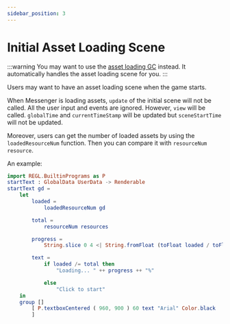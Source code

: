 ```yaml
---
sidebar_position: 3
---
```


# Initial Asset Loading Scene

:::warning
You may want to use the [asset loading GC](../advanced/gc.md) instead. It automatically handles the asset loading scene for you.
:::

Users may want to have an asset loading scene when the game starts.

When Messenger is loading assets, `update` of the initial scene will not be called. All the user input and events are ignored. However, `view` will be called. `globalTime` and `currentTimeStamp` will be updated but `sceneStartTime` will not be updated.

Moreover, users can get the number of loaded assets by using the `loadedResourceNum` function. Then you can compare it with `resourceNum resource`.

An example:

```elm
import REGL.BuiltinPrograms as P
startText : GlobalData UserData -> Renderable
startText gd =
    let
        loaded =
            loadedResourceNum gd

        total =
            resourceNum resources

        progress =
            String.slice 0 4 <| String.fromFloat (toFloat loaded / toFloat total * 100)

        text =
            if loaded /= total then
                "Loading... " ++ progress ++ "%"

            else
                "Click to start"
    in
    group []
        [ P.textboxCentered ( 960, 900 ) 60 text "Arial" Color.black 
        ]
```

